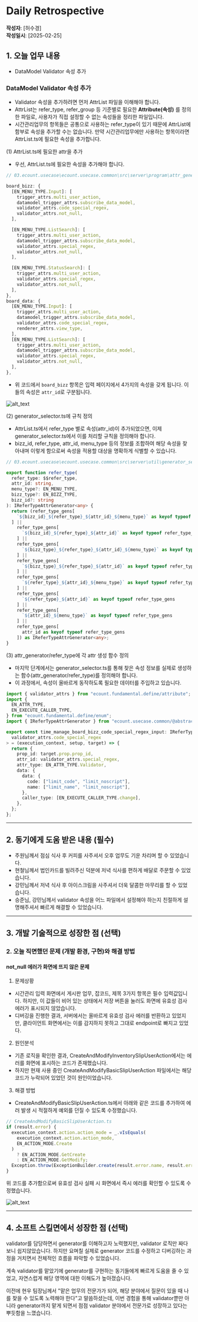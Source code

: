 # Daily Retrospective

**작성자**: [허수경]  
**작성일시**: [2025-02-25]

## 1. 오늘 업무 내용

- DataModel Validator 속성 추가

### DataModel Validator 속성 추가

- Validator 속성을 추가하려면 먼저 AttrList 파일을 이해해야 합니다.
- AttrList는 refer_type, refer_group 등 기준별로 필요한 **Attribute(속성)** 를 정의한 파일로, 사용자가 직접 설정할 수 없는 속성들을 정리한 파일입니다.
- 시간관리업무의 항목들은 공통으로 사용하는 refer_type이 있기 때문에 AttrList에 함부로 속성을 추가할 수는 없습니다. 만약 시간관리업무에만 사용하는 항목이라면 AttrList.ts에 필요한 속성을 추가합니다.

(1) AttrList.ts에 필요한 attr을 추가

- 우선, AttrList.ts에 필요한 속성을 추가해야 합니다.

```ts
// 03.ecount.usecase\ecount.usecase.common\src\server\program\attr_generator\AttrList.ts

board_bizz: {
  [EN_MENU_TYPE.Input]: [
    trigger_attrs.multi_user_action,
    datamodel_trigger_attrs.subscribe_data_model,
    validator_attrs.code_special_regex,
    validator_attrs.not_null,
  ],

  [EN_MENU_TYPE.ListSearch]: [
    trigger_attrs.multi_user_action,
    datamodel_trigger_attrs.subscribe_data_model,
    validator_attrs.special_regex,
    validator_attrs.not_null,
  ],

  [EN_MENU_TYPE.StatusSearch]: [
    trigger_attrs.multi_user_action,
    validator_attrs.special_regex,
    validator_attrs.not_null,
  ],
},
board_data: {
  [EN_MENU_TYPE.Input]: [
    trigger_attrs.multi_user_action,
    datamodel_trigger_attrs.subscribe_data_model,
    validator_attrs.code_special_regex,
    renderer_attrs.view_type,
  ],
  [EN_MENU_TYPE.ListSearch]: [
    trigger_attrs.multi_user_action,
    datamodel_trigger_attrs.subscribe_data_model,
    validator_attrs.special_regex,
    validator_attrs.not_null,
  ],
},
```

- 위 코드에서 `board_bizz` 항목은 입력 페이지에서 4가지의 속성을 갖게 됩니다. 이들의 속성은 `attr_id`로 구분됩니다.

![alt_text](../ref/허수경_이미지/250225_board_bizz_attr.png)

(2) generator_selector.ts에 규칙 정의

- AttrList.ts에서 refer_type 별로 속성(attr_id)이 추가되었으면, 이제 generator_selector.ts에서 이를 처리할 규칙을 정의해야 합니다.
- bizz_id, refer_type, attr_id, menu_type 등의 정보를 조합하여 해당 속성을 찾아내며 이렇게 함으로써 속성을 적용할 대상을 명확하게 식별할 수 있습니다.

```ts
// 03.ecount.usecase\ecount.usecase.common\src\server\util\generator_selector.ts

export function refer_type(
  refer_type: $$refer_type,
  attr_id: string,
  menu_type?: EN_MENU_TYPE,
  bizz_type?: EN_BIZZ_TYPE,
  bizz_id?: string
): IReferTypeAttrGenerator<any> {
  return (refer_type_gens[
    `${bizz_id}_${refer_type}_${attr_id}_${menu_type}` as keyof typeof refer_type_gens
  ] ||
    refer_type_gens[
      `${bizz_id}_${refer_type}_${attr_id}` as keyof typeof refer_type_gens
    ] ||
    refer_type_gens[
      `${bizz_type}_${refer_type}_${attr_id}_${menu_type}` as keyof typeof refer_type_gens
    ] ||
    refer_type_gens[
      `${bizz_type}_${refer_type}_${attr_id}` as keyof typeof refer_type_gens
    ] ||
    refer_type_gens[
      `${refer_type}_${attr_id}_${menu_type}` as keyof typeof refer_type_gens
    ] ||
    refer_type_gens[
      `${refer_type}_${attr_id}` as keyof typeof refer_type_gens
    ] ||
    refer_type_gens[
      `${attr_id}_${menu_type}` as keyof typeof refer_type_gens
    ] ||
    refer_type_gens[
      attr_id as keyof typeof refer_type_gens
    ]) as IReferTypeAttrGenerator<any>;
}
```

(3) attr_generator/refer_type에 각 attr 생성 함수 정의

- 마지막 단계에서는 generator_selector.ts를 통해 찾은 속성 정보를 실제로 생성하는 함수(attr_generator/refer_type)를 정의해야 합니다.
- 이 과정에서, 속성이 올바르게 동작하도록 필요한 데이터를 주입하고 있습니다.

```ts
import { validator_attrs } from "ecount.fundamental.define/attribute";
import {
  EN_ATTR_TYPE,
  EN_EXECUTE_CALLER_TYPE,
} from "ecount.fundamental.define/enum";
import { IReferTypeAttrGenerator } from "ecount.usecase.common/@abstraction";

export const time_manage_board_bizz_code_special_regex_input: IReferTypeAttrGenerator<
  validator_attrs.code_special_regex
> = (execution_context, setup, target) => {
  return {
    prop_id: target.prop.prop_id,
    attr_id: validator_attrs.special_regex,
    attr_type: EN_ATTR_TYPE.Validator,
    data: {
      data: {
        code: ["limit_code", "limit_noscript"],
        name: ["limit_name", "limit_noscript"],
      },
      caller_type: [EN_EXECUTE_CALLER_TYPE.change],
    },
  };
};
```

---

## 2. 동기에게 도움 받은 내용 (필수)

- 주원님께서 점심 식사 후 커피를 사주셔서 오후 업무도 기운 차리며 할 수 있었습니다.
- 현철님께서 법인카드를 빌려주신 덕분에 저녁 식사를 편하게 배달로 주문할 수 있었습니다.
- 강민님께서 저녁 식사 후 아이스크림을 사주셔서 더욱 달콤한 마무리를 할 수 있었습니다.
- 승준님, 강민님께서 validator 속성을 어느 파일에서 설정해야 하는지 친절하게 설명해주셔서 빠르게 해결할 수 있었습니다.

---

## 3. 개발 기술적으로 성장한 점 (선택)

### 2. 오늘 직면했던 문제 (개발 환경, 구현)와 해결 방법

#### not_null 에러가 화면에 뜨지 않은 문제

1. 문제상황

- 시간관리 입력 화면에서 게시판 업무, 잡코드, 제목 3가지 항목은 필수 입력값입니다. 하지만, 이 값들이 비어 있는 상태에서 저장 버튼을 눌러도 화면에 유효성 검사 에러가 표시되지 않았습니다.
- 디버깅을 진행한 결과, 서버에서는 올바르게 유효성 검사 에러를 반환하고 있었지만, 클라이언트 화면에서는 이를 감지하지 못하고 그대로 endpoint로 빠지고 있었다.

2. 원인분석

- 기존 로직을 확인한 결과, CreateAndModifyInventorySlipUserAction에서는 에러를 화면에 표시하는 코드가 존재했습니다.
- 하지만 현재 사용 중인 CreateAndModifyBasicSlipUserAction 파일에서는 해당 코드가 누락되어 있었던 것이 원인이었습니다.

3. 해결 방법

- CreateAndModifyBasicSlipUserAction.ts에서 아래와 같은 코드를 추가하여 에러 발생 시 적절하게 예외를 던질 수 있도록 수정했습니다.

```ts
// CreateAndModifyBasicSlipUserAction.ts
if (result.error) {
  execution_context.action.action_mode = _.vIsEquals(
    execution_context.action.action_mode,
    EN_ACTION_MODE.Create
  )
    ? EN_ACTION_MODE.GetCreate
    : EN_ACTION_MODE.GetModify;
  Exception.throw(ExceptionBuilder.create(result.error.name, result.error));
}
```

위 코드를 추가함으로써 유효성 검사 실패 시 화면에서 즉시 에러를 확인할 수 있도록 수정했습니다.

![alt_text](../ref/허수경_이미지/250225_not_null.png)

---

## 4. 소프트 스킬면에서 성장한 점 (선택)

validator를 담당하면서 generator를 이해하고자 노력했지만, validator 로직만 짜다보니 쉽지않았습니다. 하지만 요며칠 실제로 generator 코드를 수정하고 디버깅하는 과정을 거치면서 전체적인 흐름을 파악할 수 있었습니다.

계속 validator를 맡았기에 generator를 구현하는 동기들에게 빠르게 도움을 줄 수 있었고, 자연스럽게 해당 영역에 대한 이해도가 높아졌습니다.

이전에 현우 팀장님께서 "맡은 업무의 전문가가 되어, 해당 분야에서 질문이 있을 때 나를 찾을 수 있도록 노력해야 한다"고 말씀하셨는데, 이번 경험을 통해 validator뿐만 아니라 generator까지 맡게 되면서 점점 validator 분야에서 전문가로 성장하고 있다는 뿌듯함을 느꼈습니다.
